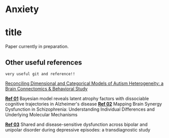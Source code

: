 # Anxiety

# title
Paper currently in preparation.
## Other useful references
`very useful git and reference!!` 

[Reconciling Dimensional and Categorical Models of Autism Heterogeneity: a Brain Connectomics & Behavioral Study](https://github.com/ThomasYeoLab/CBIG/tree/master/stable_projects/disorder_subtypes/Tang2020_ASDFactors) 

[**Ref 01**](https://github.com/ThomasYeoLab/CBIG/tree/master/stable_projects/disorder_subtypes/Zhang2016_ADFactors) 
Bayesian model reveals latent atrophy factors with dissociable cognitive trajectories in Alzheimer's disease
[**Ref 02**](https://onlinelibrary.wiley.com/doi/abs/10.1002/advs.202400929) Mapping Brain Synergy Dysfunction in Schizophrenia: Understanding Individual Differences and Underlying Molecular Mechanisms

[**Ref 03**](https://www.nature.com/articles/s41386-022-01290-9) Shared and disease-sensitive dysfunction across bipolar and unipolar disorder during depressive episodes: a transdiagnostic study
